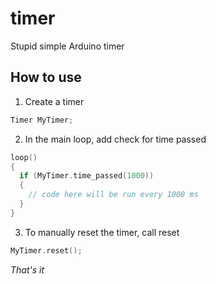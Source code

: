 # timer
Stupid simple Arduino timer

## How to use
1. Create a timer
```c++
Timer MyTimer;
```

2. In the main loop, add check for time passed
```c++
loop()
{
  if (MyTimer.time_passed(1000))
  {
    // code here will be run every 1000 ms
  }
}
```

3. To manually reset the timer, call reset
```c++
MyTimer.reset();
```

*That's it*
